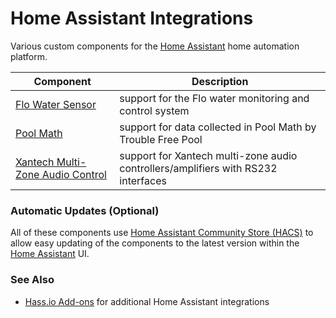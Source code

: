 # Home Assistant Integrations

Various custom components for the [Home Assistant](https://home-assistant.io) home automation platform.

| Component                        | Description |
| -------------------------------- | ----------- |
| [Flo Water Sensor](custom_components/flo) | support for the Flo water monitoring and control system |
| [Pool Math](custom_components/poolmath) | support for data collected in Pool Math by Trouble Free Pool |
| [Xantech Multi-Zone Audio Control](custom_components/xantech_mza) | support for Xantech multi-zone audio controllers/amplifiers with RS232 interfaces |

### Automatic Updates (Optional)

All of these components use [Home Assistant Community Store (HACS)](https://github.com/custom-components/hacs) to allow easy updating of the components to the latest version within the [Home Assistant](https://home-assistant.io) UI.

### See Also

* [Hass.io Add-ons](https://github.com/rsnodgrass/hassio-addons) for additional Home Assistant integrations


